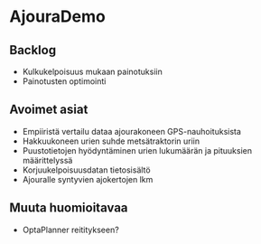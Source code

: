 # AjouraDemo

## Backlog

* Kulkukelpoisuus mukaan painotuksiin
* Painotusten optimointi

## Avoimet asiat

* Empiiristä vertailu dataa ajourakoneen GPS-nauhoituksista
* Hakkuukoneen urien suhde metsätraktorin uriin
* Puustotietojen hyödyntäminen urien lukumäärän ja pituuksien määrittelyssä
* Korjuukelpoisuusdatan tietosisältö
* Ajouralle syntyvien ajokertojen lkm

## Muuta huomioitavaa

* OptaPlanner reititykseen?


